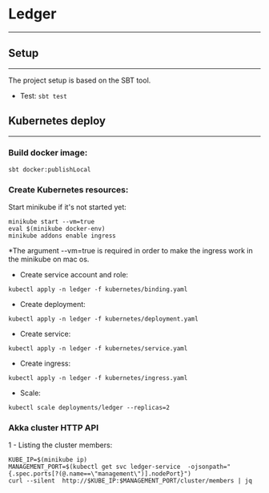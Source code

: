# Ledger
* * *

## Setup
* * *

The project setup is based on the SBT tool.

- Test: `sbt test`

## Kubernetes deploy 
* * *

### Build docker image:

```shell
sbt docker:publishLocal
```

### Create Kubernetes resources:

Start minikube if it's not started yet:

```shell
minikube start --vm=true
eval $(minikube docker-env)
minikube addons enable ingress
```

*The argument --vm=true is required in order to make the ingress work in the minikube on mac os.

- Create service account and role:
```shell
kubectl apply -n ledger -f kubernetes/binding.yaml
```

- Create deployment:
```shell
kubectl apply -n ledger -f kubernetes/deployment.yaml
```

- Create service:
```shell
kubectl apply -n ledger -f kubernetes/service.yaml
```
- Create ingress:

```shell
kubectl apply -n ledger -f kubernetes/ingress.yaml
```

- Scale:
```shell
kubectl scale deployments/ledger --replicas=2
```

### Akka cluster HTTP API

1 - Listing the cluster members:
```shell
KUBE_IP=$(minikube ip)
MANAGEMENT_PORT=$(kubectl get svc ledger-service  -ojsonpath="{.spec.ports[?(@.name==\"management\")].nodePort}")
curl --silent  http://$KUBE_IP:$MANAGEMENT_PORT/cluster/members | jq
```
